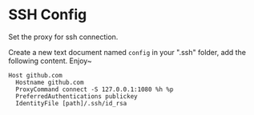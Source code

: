 # SSH Config

Set the proxy for ssh connection.

Create a new text document named `config` in your ".ssh" folder, add the following content. Enjoy~

```
Host github.com
  Hostname github.com
  ProxyCommand connect -S 127.0.0.1:1080 %h %p
  PreferredAuthentications publickey
  IdentityFile [path]/.ssh/id_rsa
```
